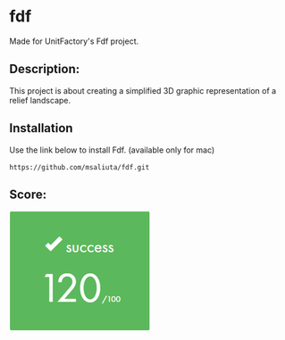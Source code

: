 # fdf
Made for UnitFactory's Fdf project.
## Description:
This project is about creating a simplified 3D graphic representation of a
relief landscape.
## Installation
Use the link below to install Fdf. (available only for mac)
```
https://github.com/msaliuta/fdf.git
```
## Score:
![score](https://github.com/msaliuta/fdf/blob/master/res/scorefdf.PNG)
